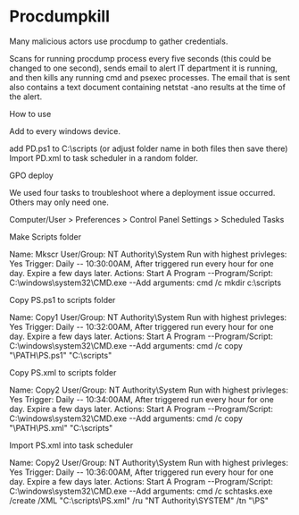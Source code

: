 # Procdumpkill

Many malicious actors use procdump to gather credentials.

Scans for running procdump process every five seconds (this could be changed to one second), sends email to alert IT department it is running, and then kills any running cmd and psexec processes. The email that is sent also contains a text document containing netstat -ano results at the time of the alert.

How to use

Add to every windows device.

add PD.ps1 to C:\scripts (or adjust folder name in both files then save there)
Import PD.xml to task scheduler in a random folder.


GPO deploy

We used four tasks to troubleshoot where a deployment issue occurred. Others may only need one.

Computer/User > Preferences > Control Panel Settings > Scheduled Tasks

Make Scripts folder

Name: Mkscr
User/Group:  NT Authority\System
Run with highest privleges: Yes
Trigger: Daily -- 10:30:00AM, After triggered run every hour for one day. Expire a few days later.
Actions: Start A Program
--Program/Script: C:\windows\system32\CMD.exe
--Add arguments: cmd /c mkdir c:\scripts

Copy PS.ps1 to scripts folder

Name: Copy1
User/Group:  NT Authority\System
Run with highest privleges: Yes
Trigger: Daily -- 10:32:00AM, After triggered run every hour for one day. Expire a few days later.
Actions: Start A Program
--Program/Script: C:\windows\system32\CMD.exe
--Add arguments: cmd /c copy "\\PATH\PS.ps1" "C:\scripts"

Copy PS.xml to scripts folder

Name: Copy2
User/Group:  NT Authority\System
Run with highest privleges: Yes
Trigger: Daily -- 10:34:00AM, After triggered run every hour for one day. Expire a few days later.
Actions: Start A Program
--Program/Script: C:\windows\system32\CMD.exe
--Add arguments: cmd /c copy "\\PATH\PS.xml" "C:\scripts"

Import PS.xml into task scheduler

Name: Copy2
User/Group:  NT Authority\System
Run with highest privleges: Yes
Trigger: Daily -- 10:36:00AM, After triggered run every hour for one day. Expire a few days later.
Actions: Start A Program
--Program/Script: C:\windows\system32\CMD.exe
--Add arguments: cmd /c schtasks.exe /create /XML "C:\scripts\PS.xml" /ru "NT Authority\SYSTEM" /tn "\PS"
